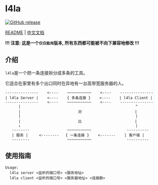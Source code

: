 # l4la
[![GitHub release](https://img.shields.io/github/v/tag/hzyitc/l4la?label=release)](https://github.com/hzyitc/l4la/releases)

[README](README.md) | [中文文档](README_zh.md)

**!!! 注意: 这是一个`仅仅能用`版本, 所有东西都可能被不向下兼容地修改 !!!**

## 介绍

`l4la`是一个把一条连接拆分成多条的工具。

它适合在家里有多个出口同时在异地有一台高带宽服务器的人。

```
---------------    <----    ~~~~~~~~~~~    <----    ---------------
| l4la Server |    <----    { 多条连接 }    <----    | l4la Client |
---------------    <----    ~~~~~~~~~~~    <----    ---------------
      |                                                    ^
      |                          对                        |
      |                                                    |
      |                          比                        |
      ↓                                                    |
   --------                 ~~~~~~~~~~~                ----------
   | 服务 |     <--------   { 一条连接 }    <-------    | 客户端 |
   --------                 ~~~~~~~~~~~                ----------
```

## 使用指南

```
Usage:
  l4la server <监听的端口号> <服务地址>
  l4la client <监听的端口号> <服务器地址> <连接数>
```
